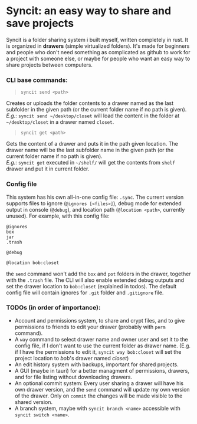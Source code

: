 # Syncit: an easy way to share and save projects

Syncit is a folder sharing system i built myself, written completely in rust. It is organized in **drawers** (simple virtualized folders). It's made for beginners and people who don't need something as complicated as github to work for a project with someone else, or maybe for people who want an easy way to share projects between computers.

### CLI base commands:

> `syncit send <path>`

Creates or uploads the folder contents to a drawer named as the last subfolder in the given path (or the current folder name if no path is given). \
*E.g.*: `syncit send ~/desktop/closet` will load the content in the folder at `~/desktop/closet` in a drawer named `closet`.

> `syncit get <path>`

Gets the content of a drawer and puts it in the path given location. The drawer name will be the last subfolder name in the given path (or the current folder name if no path is given).\
*E.g.*: `syncit get` executed in `~/shelf/` will get the contents from `shelf` drawer and put it in current folder.

### Config file

This system has his own all-in-one config file: `.sync`. The current version supports files to ignore (`@ignores [<files>]`), debug mode for extended output in console (`@debug`), and location path (`@location <path>`, currently unused).
For example, with this config file:
```
@ignores
box
jar
.trash

@debug

@location bob:closet
```
the `send` command won't add the `box` and `pot` folders in the drawer, together with the `.trash` file. The CLI will also enable extended debug outputs and set the drawer location to `bob:closet` (explained in todos).
The default config file will contain ignores for `.git` folder and `.gitignore` file.

### TODOs (in order of importance):
- Account and permissions system, to share and crypt files, and to give permissions to friends to edit your drawer (probably with `perm` command).
- A `way` command to select drawer name and owner user and set it to the config file, if I don't want to use the current folder as drawer name. (E.g. if I have the permissions to edit it, `syncit way bob:closet` will set the project location to *bob*'s drawer named *closet*)
- An edit history system with backups, important for shared projects.
- A GUI (maybe in tauri) for a better managment of permissions, drawers, and for file listing without downloading drawers.
- An optional commit system: Every user sharing a drawer will have his own drawer version, and the `send` command will update my own version of the drawer. Only on `commit` the changes will be made visible to the shared version.
- A branch system, maybe with `syncit branch <name>` accessible with `syncit switch <name>`.
